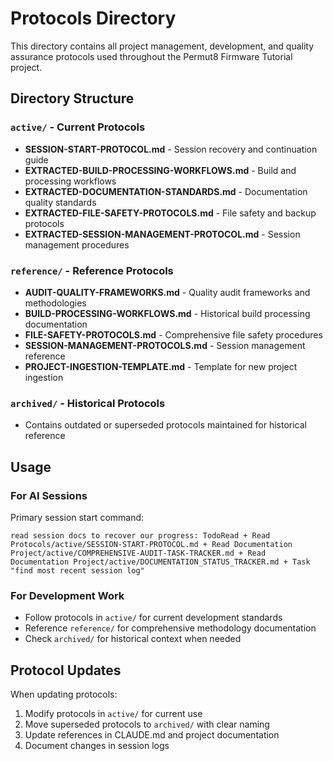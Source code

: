 # Protocols Directory

This directory contains all project management, development, and quality assurance protocols used throughout the Permut8 Firmware Tutorial project.

## Directory Structure

### `active/` - Current Protocols
- **SESSION-START-PROTOCOL.md** - Session recovery and continuation guide
- **EXTRACTED-BUILD-PROCESSING-WORKFLOWS.md** - Build and processing workflows
- **EXTRACTED-DOCUMENTATION-STANDARDS.md** - Documentation quality standards
- **EXTRACTED-FILE-SAFETY-PROTOCOLS.md** - File safety and backup protocols
- **EXTRACTED-SESSION-MANAGEMENT-PROTOCOL.md** - Session management procedures

### `reference/` - Reference Protocols
- **AUDIT-QUALITY-FRAMEWORKS.md** - Quality audit frameworks and methodologies
- **BUILD-PROCESSING-WORKFLOWS.md** - Historical build processing documentation
- **FILE-SAFETY-PROTOCOLS.md** - Comprehensive file safety procedures
- **SESSION-MANAGEMENT-PROTOCOLS.md** - Session management reference
- **PROJECT-INGESTION-TEMPLATE.md** - Template for new project ingestion

### `archived/` - Historical Protocols
- Contains outdated or superseded protocols maintained for historical reference

## Usage

### For AI Sessions
Primary session start command:
```
read session docs to recover our progress: TodoRead + Read Protocols/active/SESSION-START-PROTOCOL.md + Read Documentation Project/active/COMPREHENSIVE-AUDIT-TASK-TRACKER.md + Read Documentation Project/active/DOCUMENTATION_STATUS_TRACKER.md + Task "find most recent session log"
```

### For Development Work
- Follow protocols in `active/` for current development standards
- Reference `reference/` for comprehensive methodology documentation
- Check `archived/` for historical context when needed

## Protocol Updates

When updating protocols:
1. Modify protocols in `active/` for current use
2. Move superseded protocols to `archived/` with clear naming
3. Update references in CLAUDE.md and project documentation
4. Document changes in session logs
